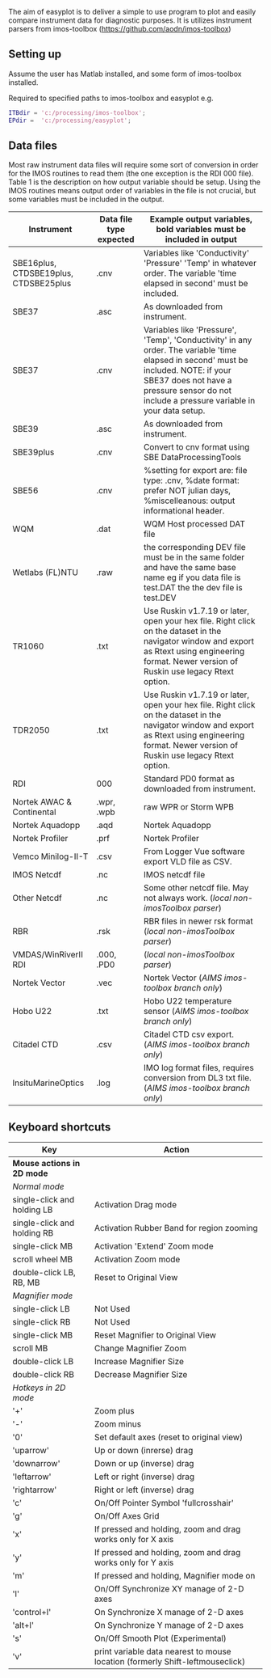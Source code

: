 The aim of easyplot is to deliver a simple to use program to plot and easily 
compare instrument data for diagnostic purposes. It is utilizes instrument 
parsers from imos-toolbox (https://github.com/aodn/imos-toolbox)

## Setting up

Assume the user has Matlab installed, and some form of imos-toolbox installed.

Required to specified paths to imos-toolbox and easyplot e.g.

```matlab
ITBdir = 'c:/processing/imos-toolbox';
EPdir =  'c:/processing/easyplot';
```


## Data files

Most raw instrument data files will require some sort of conversion in order for the IMOS routines to read them (the one exception is the RDI 000 file). Table 1 is the description on how output variable should be setup.  Using the IMOS routines means output order of variables in the file is not crucial, but some variables must be included in the output.


| Instrument |	Data file type expected	| Example output variables, bold variables must be included in output |
| --- | --- | --- |
| SBE16plus, CTDSBE19plus, CTDSBE25plus	| .cnv | Variables like 'Conductivity' 'Pressure' 'Temp' in whatever order. The variable 'time elapsed in second' must be included. |
| SBE37	| .asc |	As downloaded from instrument. |
| SBE37	| .cnv |	Variables like 'Pressure', 'Temp', 'Conductivity' in any order. The variable 'time elapsed in second' must be included. NOTE: if your SBE37 does not have a pressure sensor do not include a pressure variable in your data setup. |
| SBE39	| .asc |	As downloaded from instrument. |
| SBE39plus | .cnv | Convert to cnv format using SBE DataProcessingTools |
| SBE56	| .cnv |	%setting for export are: file type: .cnv, %date format: prefer NOT julian days, %miscelleanous: output informational header. |
| WQM	| .dat	| WQM Host processed DAT file |
| Wetlabs (FL)NTU | .raw | the corresponding DEV file must be in the same folder and have the same base name eg if you data file is test.DAT the the dev file is test.DEV |
| TR1060	| .txt	| Use Ruskin v1.7.19 or later, open your hex file. Right click on the dataset in the navigator window and export as Rtext using engineering format. Newer version of Ruskin use legacy Rtext option. |
| TDR2050	| .txt	| Use Ruskin v1.7.19 or later, open your hex file. Right click on the dataset in the navigator window and export as Rtext using engineering format. Newer version of Ruskin use legacy Rtext option. |
| RDI	| 000	| Standard PD0 format as downloaded from instrument. |
| Nortek AWAC & Continental  | .wpr, .wpb | raw WPR or Storm WPB |
| Nortek Aquadopp | .aqd | Nortek Aquadopp |
| Nortek Profiler | .prf | Nortek Profiler |
| Vemco Minilog-II-T	| .csv	| From Logger Vue software export VLD file as CSV. |
| IMOS Netcdf | .nc | IMOS netcdf file |
| Other Netcdf | .nc | Some other netcdf file. May not always work. (*local non-imosToolbox parser*) |
| RBR | .rsk | RBR files in newer rsk format (*local non-imosToolbox parser*) |
| VMDAS/WinRiverII RDI | .000, .PD0 | (*local non-imosToolbox parser*) |
| Nortek Vector | .vec | Nortek Vector (*AIMS imos-toolbox branch only*) |
| Hobo U22 | .txt | Hobo U22 temperature sensor (*AIMS imos-toolbox branch only*) |
| Citadel CTD | .csv | Citadel CTD csv export. (*AIMS imos-toolbox branch only*) |
| InsituMarineOptics | .log | IMO log format files, requires conversion from DL3 txt file. (*AIMS imos-toolbox branch only*) |

## Keyboard shortcuts

| Key | Action |
| --- | --- |
|   **Mouse actions in 2D mode** | |
|   *Normal mode* | |
|       single-click and holding LB | Activation Drag mode |
|       single-click and holding RB | Activation Rubber Band for region zooming |
|       single-click MB             | Activation 'Extend' Zoom mode |
|       scroll wheel MB             | Activation Zoom mode |
|       double-click LB, RB, MB     | Reset to Original View |
|   *Magnifier mode* | |
|       single-click LB             | Not Used |
|       single-click RB             | Not Used |
|       single-click MB             | Reset Magnifier to Original View |
|       scroll MB                   | Change Magnifier Zoom |
|       double-click LB             | Increase Magnifier Size |
|       double-click RB             | Decrease Magnifier Size |
|   *Hotkeys in 2D mode* | |
|       '+'                         | Zoom plus |
|       '-'                         | Zoom minus |
|       '0'                         | Set default axes (reset to original view) |
|       'uparrow'                   | Up or down (inrerse) drag |
|       'downarrow'                 | Down or up (inverse) drag |
|       'leftarrow'                 | Left or right (inverse) drag |
|       'rightarrow'                | Right or left (inverse) drag |
|       'c'                         | On/Off Pointer Symbol 'fullcrosshair' |
|       'g'                         | On/Off Axes Grid |
|       'x'                         | If pressed and holding, zoom and drag works only for X axis |
|       'y'                         | If pressed and holding, zoom and drag works only for Y axis |
|       'm'                         | If pressed and holding, Magnifier mode on |
|       'l'                         | On/Off Synchronize XY manage of 2-D axes |
|       'control+l'                 | On Synchronize X manage of 2-D axes |
|       'alt+l'                     | On Synchronize Y manage of 2-D axes |
|       's'                         | On/Off Smooth Plot (Experimental) |
| 'v' | print variable data nearest to mouse location (formerly Shift-leftmouseclick) |